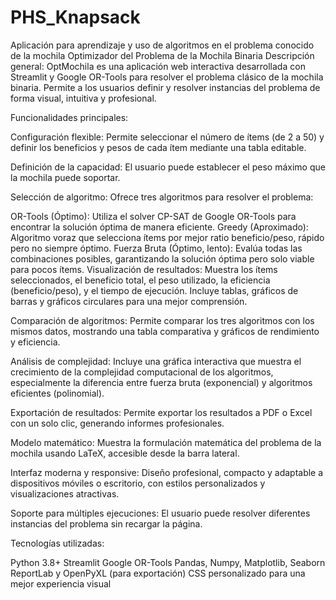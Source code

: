 # PHS_Knapsack
Aplicación para aprendizaje y uso de algoritmos en el problema conocido de la mochila
Optimizador del Problema de la Mochila Binaria
Descripción general: OptMochila es una aplicación web interactiva desarrollada con Streamlit y Google OR-Tools para resolver el problema clásico de la mochila binaria. Permite a los usuarios definir y resolver instancias del problema de forma visual, intuitiva y profesional.

Funcionalidades principales:

Configuración flexible:
Permite seleccionar el número de ítems (de 2 a 50) y definir los beneficios y pesos de cada ítem mediante una tabla editable.

Definición de la capacidad:
El usuario puede establecer el peso máximo que la mochila puede soportar.

Selección de algoritmo:
Ofrece tres algoritmos para resolver el problema:

OR-Tools (Óptimo): Utiliza el solver CP-SAT de Google OR-Tools para encontrar la solución óptima de manera eficiente.
Greedy (Aproximado): Algoritmo voraz que selecciona ítems por mejor ratio beneficio/peso, rápido pero no siempre óptimo.
Fuerza Bruta (Óptimo, lento): Evalúa todas las combinaciones posibles, garantizando la solución óptima pero solo viable para pocos ítems.
Visualización de resultados:
Muestra los ítems seleccionados, el beneficio total, el peso utilizado, la eficiencia (beneficio/peso), y el tiempo de ejecución. Incluye tablas, gráficos de barras y gráficos circulares para una mejor comprensión.

Comparación de algoritmos:
Permite comparar los tres algoritmos con los mismos datos, mostrando una tabla comparativa y gráficos de rendimiento y eficiencia.

Análisis de complejidad:
Incluye una gráfica interactiva que muestra el crecimiento de la complejidad computacional de los algoritmos, especialmente la diferencia entre fuerza bruta (exponencial) y algoritmos eficientes (polinomial).

Exportación de resultados:
Permite exportar los resultados a PDF o Excel con un solo clic, generando informes profesionales.

Modelo matemático:
Muestra la formulación matemática del problema de la mochila usando LaTeX, accesible desde la barra lateral.

Interfaz moderna y responsive:
Diseño profesional, compacto y adaptable a dispositivos móviles o escritorio, con estilos personalizados y visualizaciones atractivas.

Soporte para múltiples ejecuciones:
El usuario puede resolver diferentes instancias del problema sin recargar la página.

Tecnologías utilizadas:

Python 3.8+
Streamlit
Google OR-Tools
Pandas, Numpy, Matplotlib, Seaborn
ReportLab y OpenPyXL (para exportación)
CSS personalizado para una mejor experiencia visual
